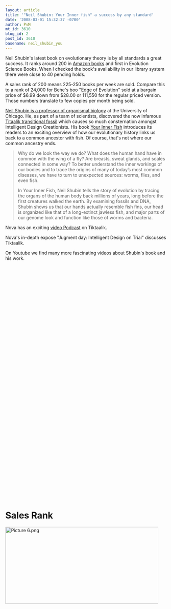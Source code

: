 ```yaml
---
layout: article
title: '"Neil Shubin: Your Inner fish" a success by any standard'
date: '2008-03-01 15:32:37 -0700'
author: PvM
mt_id: 3610
blog_id: 2
post_id: 3610
basename: neil_shubin_you
---
```

Neil Shubin's latest book on evolutionary theory is by all standards a great success. It ranks around 200 in [Amazon books](http://www.amazon.com/Your-Inner-Fish-Journey-3-5-Billion-Year/dp/0375424474) and first in Evolution Science Books. When I checked the book's availability in our library system there were close to 40 pending holds.

A sales rank of 200 means 225-250 books per week are sold.  Compare this to a rank of 24,000 for Behe's boo "Edge of Evolution" sold at a bargain price of $6.99 down from $28.00 or 111,550 for the regular priced version. Those numbers translate to few copies per month being sold.

[Neil Shubin is a professor of organismal biology](http://pondside.uchicago.edu/oba/faculty/shubin_n.html) at the University of Chicago. He, as part of a team of scientists, discovered the now infamous [Titaalik transitional fossil](http://tiktaalik.uchicago.edu/) which causes so much consternation amongst Intelligent Design Creationists. His book [Your Inner Fish](http://tiktaalik.uchicago.edu/book.html) introduces its readers to an exciting overview of how our evolutionary history links us back to a common ancestor with fish. Of course, that's not where our common ancestry ends.

> Why do we look the way we do? What does the human hand have in common with the wing of a fly? Are breasts, sweat glands, and scales connected in some way? To better understand the inner workings of our bodies and to trace the origins of many of today’s most common diseases, we have to turn to unexpected sources: worms, flies, and even fish.
> 
> In Your Inner Fish, Neil Shubin tells the story of evolution by tracing the organs of the human body back millions of years, long before the first creatures walked the earth. By examining fossils and DNA, Shubin shows us that our hands actually resemble fish fins, our head is organized like that of a long-extinct jawless fish, and major parts of our genome look and function like those of worms and bacteria. 

Nova has an exciting [video Podcast](http://www-tc.pbs.org/wgbh/nova/rss/media/nova-v-20071109.m4v) on Tiktaalik.

Nova's in-depth expose "Jugment day: Intelligent Design on Trial" discusses Tiktaalik. 

On Youtube we find many more fascinating videos about Shubin's book and his work.


<object width="425" height="355">
<param name="movie" value="http://www.youtube.com/v/p4LiXkU0ltk">
<param name="wmode" value="transparent">
<embed src="http://www.youtube.com/v/p4LiXkU0ltk" type="application/x-shockwave-flash" wmode="transparent" width="425" height="355">
</object>


<object width="425" height="355"><param name="movie" value="http://www.youtube.com/v/MkOy1XU0cbY"><param name="wmode" value="transparent"><embed src="http://www.youtube.com/v/MkOy1XU0cbY" type="application/x-shockwave-flash" wmode="transparent" width="425" height="355"></object>

# Sales Rank

[<img src="/PT/uploads/2008/Picture 6-thumb-479x240.png" alt="Picture 6.png" width="479" height="240" style="float: left; margin: 0 20px 20px 0;" class="mt-image-left" />](http://pandasthumb.org/archives/Picture%206.html)
